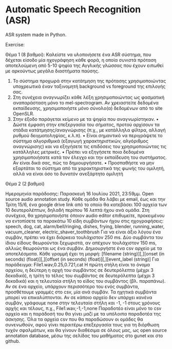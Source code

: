 # Automatic Speech Recognition (ASR)
ASR system made in Python.

Exercise:

Θέμα 1 (8 βαθμοί): Καλείστε να υλοποιήσετε ένα ASR σύστημα, που δέχεται είσοδο μία
ηχογράφηση κάθε φορά, η οποία συνιστά πρόταση αποτελούμενη από 5-10 ψηφία της Αγγλικής
γλώσσας που έχουν ειπωθεί με αρκούντως μεγάλα διαστήματα παύσης.
1) Το σύστημα προχωρά στην κατάτμηση της πρότασης χρησιμοποιώντας υποχρεωτικά έναν
   ταξινομητή background vs foreground της επιλογής σας.
2) Στη συνέχεια αναγνωρίζει κάθε λέξη χρησιμοποιώντας ως φασματική αναπαράσταση μόνο το
   mel-spectrogram. Αν χρειαστείτε δεδομένα εκπαίδευσης, χρησιμοποιήστε μόνο σύνολο(α)
   δεδομένων από το site OpenSLR.
3) Στην έξοδο παράγεται κείμενo με τα ψηφία που αναγνωρίστηκαν.
   • Δώστε έμφαση στην επεξεργασία του σήματος, προτού αρχίσουν τα στάδια
   κατάτμησης/αναγνώρισης (π.χ., με κατάλληλα φίλτρα, αλλαγή ρυθμού δειγματοληψίας, κ.λ.π).
   • Είναι σημαντικό να περιγράψετε το σύστημα αλγοριθμικά (εξαγωγή χαρακτηριστικών,
   αλγόριθμος αναγνώρισης) και να εξηγήσετε τις επιδόσεις του χρησιμοποιώντας τις κατάλληλες
   μετρικές.
   • Πρέπει να εξηγήσετε ποια δεδομένα χρησιμοποιήσατε κατά τον έλεγχο και την εκπαίδευση του
   συστήματος. Αν είναι δικά σας, πώς τα δημιουργήσατε.
   • Προσπαθήστε να μην εξαρτάται το σύστημα από τα χαρακτηριστικά της φωνής του ομιλητή,
   αλλά να είναι όσο το δυνατόν ανεξάρτητο ομιλητή

Θέμα 2 (2 βαθμοί)

Ημερομηνία παράδοσης: Παρασκευή 16 Ιουλίου 2021, 23:59μμ.
Οpen source audio annotation study.
Κάθε ομάδα θα λάβει με email, έως και την Τρίτη 15/6, ένα google drive link από το οποίο
θα κατεβάσει 100 αρχεία των 10 δευτερολέπτων, δηλαδή περίπου 16 λεπτά ήχου ανά
ομάδα. Στη συνέχεια, θα χρησιμοποιήστε όποιον audio editor επιθυμείτε, προκειμένου να
εντοπίσετε τα παρακάτω 10 είδη συμβάντων ήχου στις ηχογραφήσεις:
speech, dog, cat, alarm/bell/ringing, dishes, frying, blender, running_water,
vacuum_cleaner, electric_shaver_toothbrush
Για να είναι άξιο λόγου ένα συμβάν, πρέπει να έχει διάρκεια τουλάχιστον 250 ms. Δύο
συμβάντα του ίδιου είδους θεωρούνται ξεχωριστά, αν απέχουν τουλάχιστον 150 ms,
αλλιώς θεωρούνται ως ένα συμβάν.
Δημιουργήστε ένα csv αρχείο με τα αποτελέσματα. Κάθε γραμμή έχει τη μορφή:
[filename (string)][,][onset (in seconds) (float)][,][offset (in seconds) (float)][,][event_label
(string)]
Για παράδειγμα: File1.wav,0.25,0.721,cat
Η πρώτη στήλη είναι το όνομα αρχείου, η δεύτερη η αρχή του συμβάντος σε δευτερόλεπτα
(μέχρι 3 δεκαδικά), η τρίτη το τέλος του συμβάντος σε δευτερόλεπτα (μέχρι 3 δεκαδικά) και
η τελευταία στήλη το είδος του συμβάντος (βλ. παραπάνω). Αν σε ένα αρχείο, υπάρχουν
περισσότερο του ενός συμβάντα, προσθέτουμε γραμμές στο csv, μία ανά συμβάν. Τα
ηχητικά συμβάντα μπορεί να επικαλύπτονται. Αν σε κάποιο αρχείο δεν υπάρχει κανένα
συμβάν, γράφουμε none στην τελευταία στήλη και -1, -1 στους χρόνους αρχής και τέλους,
π.χ., File1.wav,-1,-1,none
Παραδοτέο είναι μόνο το csv αρχείο και η παράδοσή του θα γίνει μαζί με τα υπόλοιπα
παραδοτέα της άσκησης. Όλα τα αρχεία csv που θα παραδώσουν οι ομάδες θα
συνενωθούν, αφού γίνει περαιτέρω επεξεργασία τους για τη διόρθωση τυχόν σφαλμάτων,
και θα γίνουν διαθέσιμα σε όλους μας, ως open source annotation database, μέσω της
σελίδας του μαθήματος στο gunet και στο github.